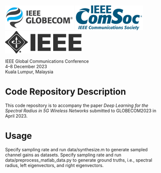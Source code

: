 ![globecom](./assets/ieee-globecom@halfx.png)
![comsoc](./assets/ieee-comsoc-new@2x.png)
![ieee](./assets/ieee@2x.png)

IEEE Global Communications Conference  
4–8 December 2023  
Kuala Lumpur, Malaysia

# Code Repository Description
This code repository is to accompany the paper _Deep Learning for the Spectral Radius in 5G Wireless Networks_ submitted to GLOBECOM2023 in April 2023.

# Usage
Specify sampling rate and run data/synthesize.m to generate sampled channel gains as datasets.
Specify sampling rate and run data/preprocess_matlab_data.py to generate ground truths, i.e., spectral radius, left eigenvectors, and right eigenvectors.

